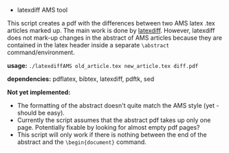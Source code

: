 * latexdiff AMS tool

This script creates a pdf with the differences between two AMS latex
.tex articles marked up. The main work is done by
[latexdiff](https://github.com/ftilmann/latexdiff). However, latexdiff
does not mark-up changes in the abstract of AMS articles because they
are contained in the latex header inside a separate `\abstract`
command/environment.

**usage:** `./latexdiffAMS old_article.tex new_article.tex diff.pdf`

**dependencies:** pdflatex, bibtex, latexdiff, pdftk, sed

**Not yet implemented:**

- The formatting of the abstract doesn't quite match the AMS style
  (yet - should be easy).
- Currently the script assumes that the abstract pdf takes up only one
  page. Potentially fixable by looking for almost empty pdf pages?
- This script will only work if there is nothing between the end of
  the abstract and the `\begin{document}` command.

